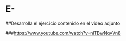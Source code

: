 # E-

##Desarrolla el ejercicio contenido en el video adjunto

###https://www.youtube.com/watch?v=nlTBwNqvVn8
